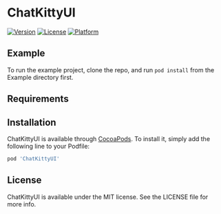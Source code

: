 # ChatKittyUI

[![Version](https://img.shields.io/cocoapods/v/ChatKittyUI.svg?style=flat)](https://cocoapods.org/pods/ChatKittyUI)
[![License](https://img.shields.io/cocoapods/l/ChatKittyUI.svg?style=flat)](https://cocoapods.org/pods/ChatKittyUI)
[![Platform](https://img.shields.io/cocoapods/p/ChatKittyUI.svg?style=flat)](https://cocoapods.org/pods/ChatKittyUI)

## Example

To run the example project, clone the repo, and run `pod install` from the Example directory first.

## Requirements

## Installation

ChatKittyUI is available through [CocoaPods](https://cocoapods.org). To install
it, simply add the following line to your Podfile:

```ruby
pod 'ChatKittyUI'
```

## License

ChatKittyUI is available under the MIT license. See the LICENSE file for more info.
